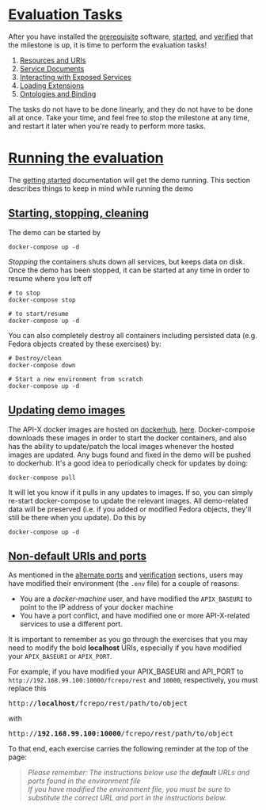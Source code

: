 # [Evaluation Tasks](#tasks)
After you have installed the [prerequisite](../README.md#requirements) software, [started](../README.md#getting-started), and [verified](../README.md#verification) that the milestone is up, it is time to perform the evaluation tasks!  

1. [Resources and URIs](01-Resources_and_URIs.md)
2. [Service Documents](02-Service_documents.md)
3. [Interacting with Exposed Services](03-Interacting_with_services.md)
4. [Loading Extensions](04-Loading_extensions.md)
5. [Ontologies and Binding](05-Ontologies_and_binding.md)

The tasks do not have to be done linearly, and they do not have to be done all at once.  Take your time, and feel free to stop the milestone at any time, and restart it later when you're ready to perform more tasks.  

# [Running the evaluation](#running)

The [getting started](../README.md#getting-started) documentation will get the demo running.  This section describes things to keep in mind while running the demo

## [Starting, stopping, cleaning](#start-stop)

The demo can be started by

    docker-compose up -d

_Stopping_ the containers shuts down all services, but keeps data on disk.  Once the demo has been stopped, it can be started at any time in order to resume where you left off

    # to stop
    docker-compose stop

    # to start/resume
    docker-compose up -d

You can also completely destroy all containers including persisted data (e.g. Fedora objects created by these exercises) by:

    # Destroy/clean
    docker-compose down

    # Start a new environment from scratch
    docker-compose up -d

## [Updating demo images](#update-images)

The API-X docker images are hosted on [dockerhub](https://docs.docker.com/docker-hub/),  [here](https://hub.docker.com/u/fcrepoapix/dashboard/).  Docker-compose downloads these images in order to start the docker containers, and also has the ability to update/patch the local images whenever the hosted images are updated.  Any bugs found and fixed in the demo will be pushed to dockerhub.  It's a good idea to periodically check for updates by doing:

    docker-compose pull

It will let you know if it pulls in any updates to images.  If so, you can simply re-start docker-compose to update the relevant images.  All demo-related data will be preserved (i.e. if you added or modified Fedora objects, they'll still be there when you update).  Do this by

    docker-compose up -d

## [Non-default URIs and ports](#uris)

As mentioned in the [alternate ports](../README.md#alternate-ports) and [verification](../README.md#verification) sections, users may have modified their environment (the `.env` file) for a couple of reasons:
* You are a *docker-machine* user, and have modified the `APIX_BASEURI` to point to the IP address of your docker machine
* You have a port conflict, and have modified one or more API-X-related services to use a different port.

It is important to remember as you go through the exercises that you may need to modify the bold **localhost** URIs, especially if you have modified your `APIX_BASEURI` or `APIX_PORT`.

For example, if you have modified your APIX_BASEURI and API_PORT to `http://192.168.99.100:10000/fcrepo/rest` and `10000`, respectively, you must replace this

<pre>
http://<b>localhost</b>/fcrepo/rest/path/to/object
</pre>

with

<pre>
http://<b>192.168.99.100:10000</b>/fcrepo/rest/path/to/object
</pre>

To that end, each exercise carries the following reminder at the top of the page:

> *Please remember:*
> *The instructions below use the **default** URLs and ports found in the environment file*  
> *If you have modified the environment file, you must be sure to substitute the correct URL and port in the instructions below.*
